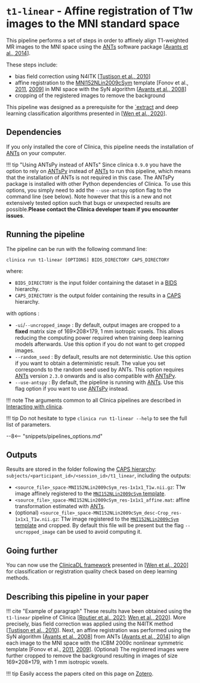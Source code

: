 # `t1-linear` - Affine registration of T1w images to the MNI standard space

This pipeline performs a set of steps in order to affinely align T1-weighted MR images to the MNI space using the [ANTs](http://stnava.github.io/ANTs/) software package [[Avants et al., 2014](https://doi.org/10.3389/fninf.2014.00044)].

These steps include:

- bias field correction using N4ITK [[Tustison et al., 2010](https://doi.org/10.1109/TMI.2010.2046908)]
- affine registration to the [MNI152NLin2009cSym](https://bids-specification.readthedocs.io/en/stable/99-appendices/08-coordinate-systems.html#template-based-coordinate-systems) template [Fonov et al., [2011](https://doi.org/10.1016/j.neuroimage.2010.07.033), [2009](https://doi.org/10.1016/S1053-8119(09)70884-5)] in MNI space with the SyN algorithm [[Avants et al., 2008](https://doi.org/10.1016/j.media.2007.06.004)]
- cropping of the registered images to remove the background

This pipeline was designed as a prerequisite for the [`extract](https://clinicadl.readthedocs.io/en/stable/Preprocessing/Extract/) and deep learning classification algorithms presented in [[Wen et al., 2020](https://arxiv.org/abs/1904.07773)].

## Dependencies

If you only installed the core of Clinica, this pipeline needs the installation of [ANTs](../Software/Third-party.md#ants) on your computer.

!!! tip "Using ANTsPy instead of ANTs"
    Since clinica `0.9.0` you have the option to rely on [ANTsPy](https://antspyx.readthedocs.io/en/latest/index.html)
    instead of [ANTs](../Software/Third-party.md#ants) to run this pipeline, which means that the installation of ANTs is not
    required in this case. The ANTsPy package is installed with other Python dependencies of Clinica.
    To use this options, you simply need to add the `--use-antspy` option flag to the command line (see below).
    Note however that this is a new and not extensively tested option such that bugs or unexpected
    results are possible.**Please contact the Clinica developer team if you encounter issues**.

## Running the pipeline

The pipeline can be run with the following command line:

```Text
clinica run t1-linear [OPTIONS] BIDS_DIRECTORY CAPS_DIRECTORY
```

where:

- `BIDS_DIRECTORY` is the input folder containing the dataset in a [BIDS](../BIDS.md) hierarchy.
- `CAPS_DIRECTORY` is the output folder containing the results in a [CAPS](../CAPS/Introduction.md) hierarchy.

with options : 

- `-ui`/`--uncropped_image` : By default, output images are cropped to a **fixed** matrix size of 169×208×179, 1 mm isotropic voxels. This allows reducing the computing power required when training deep learning models afterwards.
Use this option if you do not want to get cropped images.
- `--random_seed` : By default, results are not deterministic. Use this option if you want to obtain a deterministic result. The value you set corresponds to the random seed used by ANTs. This option requires [ANTs](../Software/Third-party.md#ants) version `2.3.0` onwards and is also compatible with [ANTsPy](https://antspyx.readthedocs.io/en/latest/index.html).
- `--use-antspy` : By default, the pipeline is running with [ANTs](../Software/Third-party.md#ants). Use this flag option if you want to use [ANTsPy](https://antspyx.readthedocs.io/en/latest/index.html) instead.

!!! note
    The arguments common to all Clinica pipelines are described in
    [Interacting with clinica](../Software/InteractingWithClinica.md).

!!! tip
    Do not hesitate to type `clinica run t1-linear --help` to see the full list of parameters.

--8<-- "snippets/pipelines_options.md"

## Outputs

Results are stored in the folder following the [CAPS hierarchy](../CAPS/Specifications.md#t1-linear---affine-registration-of-t1w-images-to-the-mni-standard-space): `subjects/<participant_id>/<session_id>/t1_linear`, including the outputs:

- `<source_file>_space-MNI152NLin2009cSym_res-1x1x1_T1w.nii.gz`: T1w image affinely registered to the [`MNI152NLin2009cSym` template](https://bids-specification.readthedocs.io/en/stable/99-appendices/08-coordinate-systems.html).
- `<source_file>_space-MNI152NLin2009cSym_res-1x1x1_affine.mat`: affine transformation estimated with [ANTs](https://stnava.github.io/ANTs/).
- (optional) `<source_file>_space-MNI152NLin2009cSym_desc-Crop_res-1x1x1_T1w.nii.gz`: T1w image registered to the [`MNI152NLin2009cSym` template](https://bids-specification.readthedocs.io/en/stable/99-appendices/08-coordinate-systems.html) and cropped. By default this file will be present but the flag `--uncropped_image` can be used to avoid computing it.

## Going further

You can now use the [ClinicaDL framework](https://clinicadl.readthedocs.io/) presented in [[Wen et al., 2020](https://doi.org/10.1016/j.media.2020.101694)] for classification or registration quality check based on deep learning methods.

## Describing this pipeline in your paper

!!! cite "Example of paragraph"
    These results have been obtained using the `t1-linear` pipeline of Clinica
    [[Routier et al., 2021](https://doi.org/10.3389/fninf.2021.689675);
    [Wen et al., 2020](https://doi.org/10.1016/j.media.2020.101694)].
    More precisely, bias field correction was applied using the N4ITK method
    [[Tustison et al., 2010](https://doi.org/10.1109/TMI.2010.2046908)].
    Next, an affine registration was performed using the SyN algorithm
    [[Avants et al., 2008](https://doi.org/10.1016/j.media.2007.06.004)]
    from ANTs [[Avants et al., 2014](https://doi.org/10.3389/fninf.2014.00044)]
    to align each image to the MNI space with the ICBM 2009c nonlinear symmetric template
    [Fonov et al., [2011](https://doi.org/10.1016/j.neuroimage.2010.07.033),
    [2009](https://doi.org/10.1016/S1053-8119(09)70884-5)].
    (Optional) The registered images were further cropped to remove the background
    resulting in images of size 169×208×179, with 1 mm isotropic voxels.

!!! tip
    Easily access the papers cited on this page on
    [Zotero](https://www.zotero.org/groups/2240070/clinica_aramislab/collections/8B2R2826).
